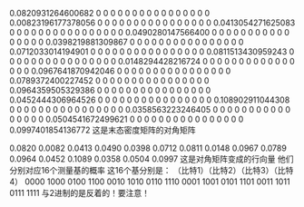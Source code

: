 0.0820931264600682	0	0	0	0	0	0	0	0	0	0	0	0	0	0	0
0	0.00823196177378056	0	0	0	0	0	0	0	0	0	0	0	0	0	0
0	0	0.0413054271625083	0	0	0	0	0	0	0	0	0	0	0	0	0
0	0	0	0.0490280147566400	0	0	0	0	0	0	0	0	0	0	0	0
0	0	0	0	0.0398219881309867	0	0	0	0	0	0	0	0	0	0	0
0	0	0	0	0	0.0712033014194901	0	0	0	0	0	0	0	0	0	0
0	0	0	0	0	0	0.0811513430959243	0	0	0	0	0	0	0	0	0
0	0	0	0	0	0	0	0.0148294428216724	0	0	0	0	0	0	0	0
0	0	0	0	0	0	0	0	0.0967641870942046	0	0	0	0	0	0	0
0	0	0	0	0	0	0	0	0	0.0789372400227452	0	0	0	0	0	0
0	0	0	0	0	0	0	0	0	0	0.0964359505329386	0	0	0	0	0
0	0	0	0	0	0	0	0	0	0	0	0.0452444306964526	0	0	0	0
0	0	0	0	0	0	0	0	0	0	0	0	0.108902911044308	0	0	0
0	0	0	0	0	0	0	0	0	0	0	0	0	0.0358563223246405	0	0
0	0	0	0	0	0	0	0	0	0	0	0	0	0	0.0504541672499621	0
0	0	0	0	0	0	0	0	0	0	0	0	0	0	0	0.0997401854136772
这是末态密度矩阵的对角矩阵

0.0820	0.0082	0.0413	0.0490	0.0398	0.0712	0.0811	0.0148	0.0967	0.0789	0.0964	0.0452	0.1089	0.0358	0.0504	0.0997
这是对角矩阵变成的行向量
他们分别对应16个测量基的概率
这16个基分别是：
（比特1）（比特2）（比特3）（比特4）
0000
1000
0100
1100
0010
1010
0110
1110
0001
1001
0101
1101
0011
1011
0111
1111
与2进制的是反着的！要注意！
